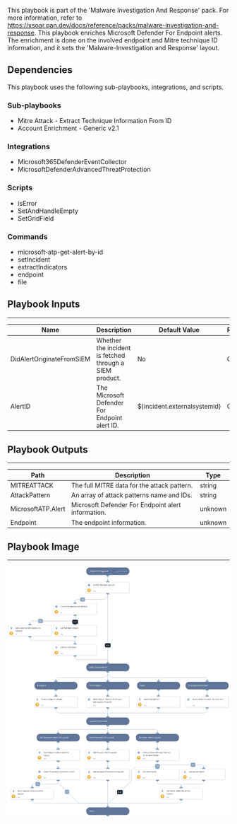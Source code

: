 This playbook is part of the 'Malware Investigation And Response' pack. For more information, refer to https://xsoar.pan.dev/docs/reference/packs/malware-investigation-and-response.
This playbook enriches Microsoft Defender For Endpoint alerts. The enrichment is done on the involved endpoint and Mitre technique ID information, and it sets the 'Malware-Investigation and Response' layout.

## Dependencies

This playbook uses the following sub-playbooks, integrations, and scripts.

### Sub-playbooks

* Mitre Attack - Extract Technique Information From ID
* Account Enrichment - Generic v2.1

### Integrations

* Microsoft365DefenderEventCollector
* MicrosoftDefenderAdvancedThreatProtection

### Scripts

* isError
* SetAndHandleEmpty
* SetGridField

### Commands

* microsoft-atp-get-alert-by-id
* setIncident
* extractIndicators
* endpoint
* file

## Playbook Inputs

---

| **Name** | **Description** | **Default Value** | **Required** |
| --- | --- | --- | --- |
| DidAlertOriginateFromSIEM | Whether the incident is fetched through a SIEM product.  | No | Optional |
| AlertID | The Microsoft Defender For Endpoint alert ID. | ${incident.externalsystemid} | Optional |

## Playbook Outputs

---

| **Path** | **Description** | **Type** |
| --- | --- | --- |
| MITREATTACK | The full MITRE data for the attack pattern. | string |
| AttackPattern | An array of attack patterns name and IDs. | string |
| MicrosoftATP.Alert | Microsoft Defender For Endpoint alert information. | unknown |
| Endpoint | The endpoint information. | unknown |

## Playbook Image

---

![MDE Malware - Incident Enrichment](../doc_files/MDE_Malware_-_Incident_Enrichment.png)
